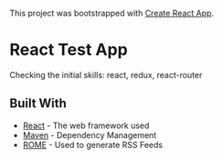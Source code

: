 This project was bootstrapped with [Create React App](https://github.com/facebook/create-react-app).

# React Test App

Checking the initial skills: react, redux, react-router

## Built With

* [React](https://reactjs.org/) - The web framework used
* [Maven](https://maven.apache.org/) - Dependency Management
* [ROME](https://rometools.github.io/rome/) - Used to generate RSS Feeds
